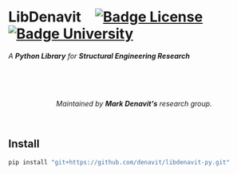
# LibDenavit [![Badge License]][License] [![Badge University]][University]

*A **Python Library** for **Structural Engineering Research**​*

<br>
<br>
<br>

<div align = center>

*Maintained by **Mark Denavit's** research group.*

</div>

<br>

## Install

```sh
pip install "git+https://github.com/denavit/libdenavit-py.git"
```


<!----------------------------------------------------------------------------->

[Badge University]: https://img.shields.io/badge/University-Tennessee_--_Knoxville-FF8200?style=for-the-badge
[Badge License]: https://img.shields.io/badge/License-MIT-yellow.svg?style=for-the-badge

[University]: https://www.utk.edu/
[License]: #



